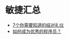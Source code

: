 # 敏捷汇总

- [7个你需要知道的结对礼仪](https://insights.thoughtworks.cn/seven-skills-about-pair-programming/)
- [如何成为优秀的程序员？](https://insights.thoughtworks.cn/excellent-developer/)
